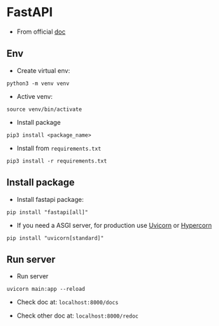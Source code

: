# FastAPI

- From official [doc](https://fastapi.tiangolo.com/)

## Env

- Create virtual env:

```shell
python3 -m venv venv
```

- Active venv:

```shell
source venv/bin/activate
```

- Install package
```shell
pip3 install <package_name>
```

- Install from `requirements.txt`
```shell
pip3 install -r requirements.txt
```

## Install package
- Install fastapi package:

```
pip install "fastapi[all]"
```

- If you need a ASGI server, for production use [Uvicorn](https://www.uvicorn.org/) or [Hypercorn](https://github.com/pgjones/hypercorn)
```
pip install "uvicorn[standard]"
```


## Run server
- Run server

```shell
uvicorn main:app --reload
```

- Check doc at: `localhost:8000/docs` 

- Check other doc at: `localhost:8000/redoc`